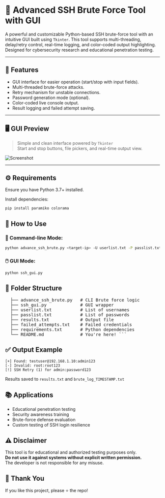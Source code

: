 # 🔐 Advanced SSH Brute Force Tool with GUI

A powerful and customizable Python-based SSH brute-force tool with an intuitive GUI built using `Tkinter`. This tool supports multi-threading, delay/retry control, real-time logging, and color-coded output highlighting. Designed for cybersecurity research and educational penetration testing.

---

## 📌 Features

- GUI interface for easier operation (start/stop with input fields).
- Multi-threaded brute-force attacks.
- Retry mechanism for unstable connections.
- Password generation mode (optional).
- Color-coded live console output.
- Result logging and failed attempt saving.

---

## 🖥️ GUI Preview

> Simple and clean interface powered by `Tkinter`  
> Start and stop buttons, file pickers, and real-time output view.

![Screenshot](https://raw.githubusercontent.com/shivakasula48/Advanced-SSH-Brute-Force-Tool/main/assets/screenshot.png) <!-- Update with your actual screenshot path -->

---

## ⚙️ Requirements

Ensure you have Python 3.7+ installed.

Install dependencies:

```bash
pip install paramiko colorama
```
## 🚀 How to Use

### 🔧 Command-line Mode:

```bash
python advance_ssh_brute.py <target-ip> -U userlist.txt -P passlist.txt --threads 4 --delay 1 --max-user-retries 5 --output results.txt
```
### 🖱️ GUI Mode:

```bash
python ssh_gui.py
```
## 📂 Folder Structure

<pre>
  ├── advance_ssh_brute.py   # CLI Brute force logic 
  ├── ssh_gui.py             # GUI wrapper 
  ├── userlist.txt           # List of usernames 
  ├── passlist.txt           # List of passwords 
  ├── results.txt            # Output file 
  ├── failed_attempts.txt    # Failed credentials 
  ├── requirements.txt       # Python dependencies 
  └── README.md              # You're here! ``` </pre>


## ✅ Output Example

```text
[+] Found: testuser@192.168.1.10:admin123
[-] Invalid: root:root123
[!] SSH Retry (1) for admin:password123
```
Results saved to `results.txt` and `brute_log_TIMESTAMP.txt`


## 📚 Applications

- Educational penetration testing  
- Security awareness training  
- Brute-force defense evaluation  
- Custom testing of SSH login resilience  

## ⚠️ Disclaimer

This tool is for educational and authorized testing purposes only.  
**Do not use it against systems without explicit written permission.**  
The developer is not responsible for any misuse.


## 🙏 Thank You

If you like this project, please ⭐ the repo!
